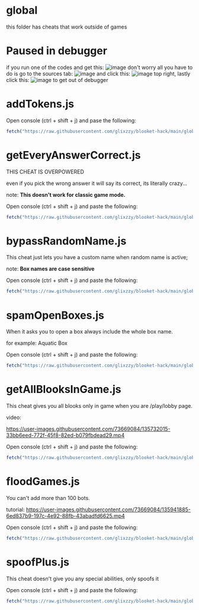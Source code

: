 # global
this folder has cheats that work outside of games

# Paused in debugger
if you run one of the codes and get this: ![image](https://user-images.githubusercontent.com/73669084/133943133-af7cc9b8-75ab-496c-a17e-5851b6d7ff63.png) don't worry all you have to do is go to the sources tab: ![image](https://user-images.githubusercontent.com/73669084/133943102-701b0737-b0ca-4ccd-b533-e782c7767447.png) and click this: ![image](https://user-images.githubusercontent.com/73669084/133943169-2897f143-258f-49d8-81e3-181ffe857c8e.png) top right, lastly click this: ![image](https://user-images.githubusercontent.com/73669084/133943122-bc762f73-8522-435a-abb8-905233c95ebe.png) to get out of debugger


# addTokens.js
Open console (ctrl + shift + j) and pase the following:
```js
fetch("https://raw.githubusercontent.com/glixzzy/blooket-hack/main/global/addTokens.js").then((res) => res.text().then((t) => eval(t)))
```

# getEveryAnswerCorrect.js
THIS CHEAT IS OVERPOWERED

even if you pick the wrong answer it will say its correct, its literally crazy...

note: **This doesn't work for classic game mode.**

Open console (ctrl + shift + j) and paste the following:
```js
fetch("https://raw.githubusercontent.com/glixzzy/blooket-hack/main/global/getEveryAnswerCorrect.js").then((res) => res.text().then((t) => eval(t)))
```

# bypassRandomName.js 
This cheat just lets you have a custom name when random name is active;

note: **Box names are case sensitive**

Open console (ctrl + shift + j) and paste the following:
```js
fetch("https://raw.githubusercontent.com/glixzzy/blooket-hack/main/global/bypassRandomName.js").then((res) => res.text().then((t) => eval(t)))
```
# spamOpenBoxes.js
When it asks you to open a box always include the whole box name.

for example: Aquatic Box

Open console (ctrl + shift + j) and paste the following:
```js
fetch("https://raw.githubusercontent.com/glixzzy/blooket-hack/main/global/spamOpenBoxes.js").then((res) => res.text().then((t) => eval(t)))
```

# getAllBlooksInGame.js
This cheat gives you all blooks only in game when you are /play/lobby page.

video: 

https://user-images.githubusercontent.com/73669084/135732015-33bb6eed-772f-45f8-82ed-b079fbdead29.mp4

Open console (ctrl + shift + j) and paste the following:
```js
fetch("https://raw.githubusercontent.com/glixzzy/blooket-hack/main/global/getAllBlooksInGame.js").then((res) => res.text().then((t) => eval(t)))
```

# floodGames.js
You can't add more than 100 bots.

tutorial: 
https://user-images.githubusercontent.com/73669084/135941885-6ed837b9-197c-4e92-88fb-43abadfd6625.mp4


Open console (ctrl + shift + j) and paste the following:
```js
fetch("https://raw.githubusercontent.com/glixzzy/blooket-hack/main/global/floodGames.js").then((res) => res.text().then((t) => eval(t)))
```

# spoofPlus.js
This cheat doesn't give you any special abilities, only spoofs it

Open console (ctrl + shift + j) and paste the following:
```js
fetch("https://raw.githubusercontent.com/glixzzy/blooket-hack/main/global/spoofPlus.js").then((res) => res.text().then((t) => eval(t)))
```

